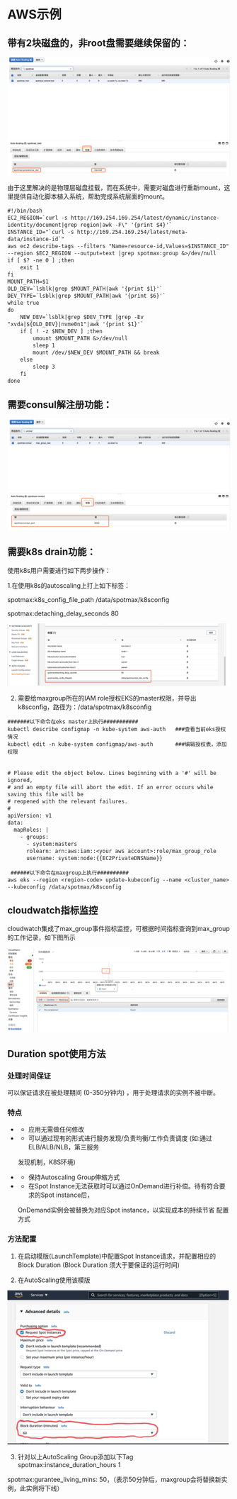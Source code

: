 # AWS示例

## 带有2块磁盘的，非root盘需要继续保留的：

![](../../.gitbook/assets/image%20%28103%29.png)

由于这里解决的是物理层磁盘挂载，而在系统中，需要对磁盘进行重新mount，这里提供自动化脚本植入系统，帮助完成系统层面的mount。

```text
#!/bin/bash
EC2_REGION=`curl -s http://169.254.169.254/latest/dynamic/instance-identity/document|grep region|awk -F\" '{print $4}'`
INSTANCE_ID="`curl -s http://169.254.169.254/latest/meta-data/instance-id`"
aws ec2 describe-tags --filters "Name=resource-id,Values=$INSTANCE_ID" --region $EC2_REGION --output=text |grep spotmax:group &>/dev/null
if [ $? -ne 0 ] ;then
	exit 1
fi
MOUNT_PATH=$1
OLD_DEV=`lsblk|grep $MOUNT_PATH|awk '{print $1}'`
DEV_TYPE=`lsblk|grep $MOUNT_PATH|awk '{print $6}'`
while true
do
	NEW_DEV=`lsblk|grep $DEV_TYPE |grep -Ev "xvda|${OLD_DEV}|nvme0n1"|awk '{print $1}'`
	if [ ! -z $NEW_DEV ] ;then 
		umount $MOUNT_PATH &>/dev/null 
		sleep 1
		mount /dev/$NEW_DEV $MOUNT_PATH && break
	else
		sleep 3
	fi
done
```

## 需要consul解注册功能：

![](../../.gitbook/assets/image%20%28102%29.png)

## 需要k8s drain功能：

使用k8s用户需要进行如下两步操作：



1.在使用k8s的autoscaling上打上如下标签：

spotmax:k8s\_config\_file\_path    /data/spotmax/k8sconfig

spotmax:detaching\_delay\_seconds    80

![](../../.gitbook/assets/1623398565432.jpg)

2. 需要给maxgroup所在的IAM role授权EKS的master权限，并导出k8sconfig，路径为：/data/spotmax/k8sconfig

```text
#######以下命令在eks master上执行###########
kubectl describe configmap -n kube-system aws-auth   ###查看当前eks授权情况
kubectl edit -n kube-system configmap/aws-auth       ###编辑授权表，添加权限


# Please edit the object below. Lines beginning with a '#' will be ignored,
# and an empty file will abort the edit. If an error occurs while saving this file will be
# reopened with the relevant failures.
#
apiVersion: v1
data:
  mapRoles: |
    - groups:
      - system:masters
      rolearn: arn:aws:iam::<your aws account>:role/max_group_role
      username: system:node:{{EC2PrivateDNSName}}
      
 ######以下命令在maxgroup上执行##########     
aws eks --region <region-code> update-kubeconfig --name <cluster_name> --kubeconfig /data/spotmax/k8sconfig
```

## cloudwatch指标监控

cloudwatch集成了max\_group事件指标监控，可根据时间指标查询到max\_group的工作记录，如下图所示

![](../../.gitbook/assets/image%20%283%29.png)

## Duration spot使用方法

### 处理时间保证

可以保证请求在被处理期间 \(0-350分钟内\) ，用于处理请求的实例不被中断。 

### 特点

* -  应用无需做任何修改
* -  可以通过现有的形式进行服务发现/负责均衡/工作负责调度 \(如:通过ELB/ALB/NLB，第三服务

  发现机制，K8S环境\)

* -  保持Autoscaling Group伸缩方式
* -  在Spot Instance无法获取时可以通过OnDemand进行补偿。待有符合要求的Spot instance后，

  OnDemand实例会被替换为对应Spot instance，以实现成本的持续节省 配置方式

### 方法配置

1. 在启动模版\(LaunchTemplate\)中配置Spot Instance请求，并配置相应的Block Duration \(Block Duration 须大于要保证的运行时间\)

2. 在AutoScaling使用该模版

![](../../.gitbook/assets/1623403131258.jpg)

3. 针对以上AutoScaling Group添加以下Tag  
 spotmax:instance\_duration\_hours      1

spotmax:gurantee\_living\_mins: 50，（表示50分钟后，maxgroup会将替换新实例，此实例将下线）


